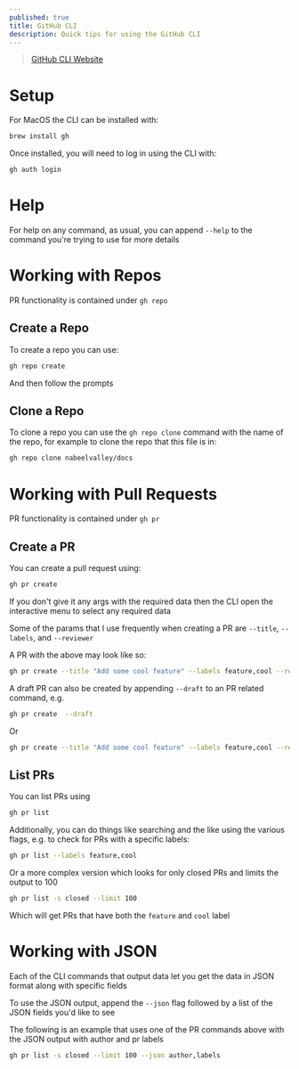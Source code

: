 ```yaml
---
published: true
title: GitHub CLI
description: Quick tips for using the GitHub CLI
---
```


> [GitHub CLI Website](https://cli.github.com)

# Setup

For MacOS the CLI can be installed with:

```sh
brew install gh
```

Once installed, you will need to log in using the CLI with:

```sh
gh auth login
```

# Help

For help on any command, as usual, you can append `--help` to the command you're trying to use for more details

# Working with Repos

PR functionality is contained under `gh repo`

## Create a Repo

To create a repo you can use:

```sh
gh repo create
```

And then follow the prompts

## Clone a Repo

To clone a repo you can use the `gh repo clone` command with the name of the repo, for example to clone the repo that this file is in:

```sh
gh repo clone nabeelvalley/docs
```

# Working with Pull Requests

PR functionality is contained under `gh pr`

## Create a PR

You can create a pull request using:

```sh
gh pr create
```

If you don't give it any args with the required data then the CLI open the interactive menu to select any required data

Some of the params that I use frequently when creating a PR are `--title`, `--labels`, and `--reviewer`

A PR with the above may look like so:

```sh
gh pr create --title "Add some cool feature" --labels feature,cool --reviewer nabeelvalley
```

A draft PR can also be created by appending `--draft` to an PR related command, e.g.

```sh
gh pr create  --draft
```

Or

```sh
gh pr create --title "Add some cool feature" --labels feature,cool --reviewer nabeelvalley --draft
```

## List PRs

You can list PRs using

```sh
gh pr list
```

Additionally, you can do things like searching and the like using the various flags, e.g. to check for PRs with a specific labels:

```sh
gh pr list --labels feature,cool
```

Or a more complex version which looks for only closed PRs and limits the output to 100

```sh
gh pr list -s closed --limit 100
```

Which will get PRs that have both the `feature` and `cool` label

# Working with JSON

Each of the CLI commands that output data let you get the data in JSON format along with specific fields

To use the JSON output, append the `--json` flag followed by a list of the JSON fields you'd like to see

The following is an example that uses one of the PR commands above with the JSON output with author and pr labels

```sh
gh pr list -s closed --limit 100 --json author,labels
```
